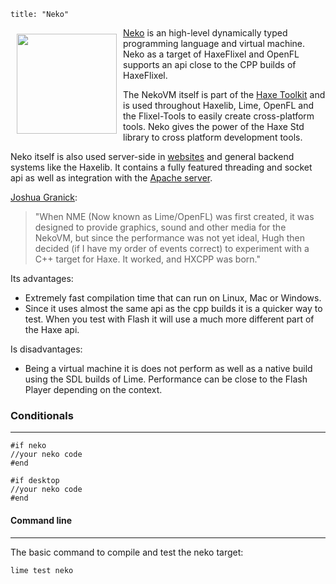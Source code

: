 ```
title: "Neko"
```

<img src="/images/targets/neko-logo.jpg" width="160px" style="float:left; padding:10px" />

[Neko](http://nekovm.org/) is an high-level dynamically typed programming language and virtual machine. Neko as a target of HaxeFlixel and OpenFL supports an api close to the CPP builds of HaxeFlixel.

The NekoVM itself is part of the [Haxe Toolkit](http://haxe.org/doc/start/neko) and is used throughout Haxelib, Lime, OpenFL and the Flixel-Tools to easily create cross-platform tools. Neko gives the power of the Haxe Std library to cross platform development tools.

Neko itself is also used server-side in [websites](https://github.com/ufront) and general backend systems like the Haxelib. It contains a fully featured threading and socket api as well as integration with the [Apache server](http://haxe.org/doc/build/mod_neko).

[Joshua Granick](http://www.joshuagranick.com/blog/):

> "When NME (Now known as Lime/OpenFL) was first created, it was designed to provide graphics, sound and other media for the NekoVM, but since the performance was not yet ideal, Hugh then decided (if I have my order of events correct) to experiment with a C++ target for Haxe. It worked, and HXCPP was born."



Its advantages:
- Extremely fast compilation time that can run on Linux, Mac or Windows.
- Since it uses almost the same api as the cpp builds it is a quicker way to test.
  When you test with Flash it will use a much more different part of the Haxe api.

Is disadvantages:
- Being a virtual machine it is does not perform as well as a native build using the SDL builds of Lime. 
  Performance can be close to the Flash Player depending on the context.



### Conditionals
----

```
#if neko
//your neko code
#end

#if desktop
//your neko code
#end
```

#### Command line
----

The basic command to compile and test the neko target:

```
lime test neko
```
